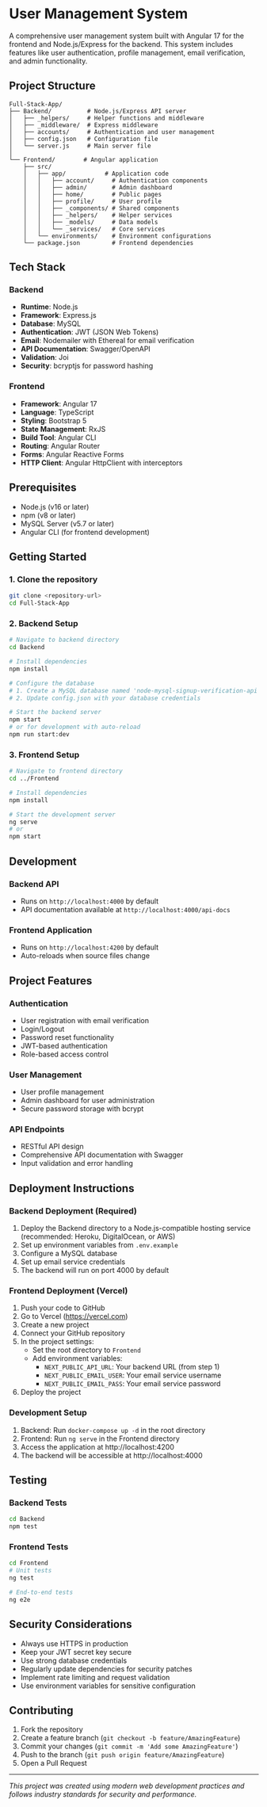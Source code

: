 # User Management System

A comprehensive user management system built with Angular 17 for the frontend and Node.js/Express for the backend. This system includes features like user authentication, profile management, email verification, and admin functionality.

## Project Structure

```
Full-Stack-App/
├── Backend/          # Node.js/Express API server
│   ├── _helpers/     # Helper functions and middleware
│   ├── _middleware/  # Express middleware
│   ├── accounts/     # Authentication and user management
│   ├── config.json   # Configuration file
│   └── server.js     # Main server file
│
└── Frontend/        # Angular application
    ├── src/
    │   ├── app/           # Application code
    │   │   ├── account/     # Authentication components
    │   │   ├── admin/       # Admin dashboard
    │   │   ├── home/        # Public pages
    │   │   ├── profile/     # User profile
    │   │   ├── _components/ # Shared components
    │   │   ├── _helpers/    # Helper services
    │   │   ├── _models/     # Data models
    │   │   └── _services/   # Core services
    │   └── environments/    # Environment configurations
    └── package.json         # Frontend dependencies
```

## Tech Stack

### Backend
- **Runtime**: Node.js
- **Framework**: Express.js
- **Database**: MySQL
- **Authentication**: JWT (JSON Web Tokens)
- **Email**: Nodemailer with Ethereal for email verification
- **API Documentation**: Swagger/OpenAPI
- **Validation**: Joi
- **Security**: bcryptjs for password hashing

### Frontend
- **Framework**: Angular 17
- **Language**: TypeScript
- **Styling**: Bootstrap 5
- **State Management**: RxJS
- **Build Tool**: Angular CLI
- **Routing**: Angular Router
- **Forms**: Angular Reactive Forms
- **HTTP Client**: Angular HttpClient with interceptors

## Prerequisites

- Node.js (v16 or later)
- npm (v8 or later)
- MySQL Server (v5.7 or later)
- Angular CLI (for frontend development)

## Getting Started

### 1. Clone the repository
```bash
git clone <repository-url>
cd Full-Stack-App
```

### 2. Backend Setup
```bash
# Navigate to backend directory
cd Backend

# Install dependencies
npm install

# Configure the database
# 1. Create a MySQL database named 'node-mysql-signup-verification-api'
# 2. Update config.json with your database credentials

# Start the backend server
npm start
# or for development with auto-reload
npm run start:dev
```

### 3. Frontend Setup
```bash
# Navigate to frontend directory
cd ../Frontend

# Install dependencies
npm install

# Start the development server
ng serve
# or
npm start
```

## Development

### Backend API
- Runs on `http://localhost:4000` by default
- API documentation available at `http://localhost:4000/api-docs`

### Frontend Application
- Runs on `http://localhost:4200` by default
- Auto-reloads when source files change

## Project Features

### Authentication
- User registration with email verification
- Login/Logout
- Password reset functionality
- JWT-based authentication
- Role-based access control

### User Management
- User profile management
- Admin dashboard for user administration
- Secure password storage with bcrypt

### API Endpoints
- RESTful API design
- Comprehensive API documentation with Swagger
- Input validation and error handling

## Deployment Instructions

### Backend Deployment (Required)
1. Deploy the Backend directory to a Node.js-compatible hosting service (recommended: Heroku, DigitalOcean, or AWS)
2. Set up environment variables from `.env.example`
3. Configure a MySQL database
4. Set up email service credentials
5. The backend will run on port 4000 by default

### Frontend Deployment (Vercel)
1. Push your code to GitHub
2. Go to Vercel (https://vercel.com)
3. Create a new project
4. Connect your GitHub repository
5. In the project settings:
   - Set the root directory to `Frontend`
   - Add environment variables:
     - `NEXT_PUBLIC_API_URL`: Your backend URL (from step 1)
     - `NEXT_PUBLIC_EMAIL_USER`: Your email service username
     - `NEXT_PUBLIC_EMAIL_PASS`: Your email service password
6. Deploy the project

### Development Setup
1. Backend: Run `docker-compose up -d` in the root directory
2. Frontend: Run `ng serve` in the Frontend directory
3. Access the application at http://localhost:4200
4. The backend will be accessible at http://localhost:4000

## Testing

### Backend Tests
```bash
cd Backend
npm test
```

### Frontend Tests
```bash
cd Frontend
# Unit tests
ng test

# End-to-end tests
ng e2e
```

## Security Considerations

- Always use HTTPS in production
- Keep your JWT secret key secure
- Use strong database credentials
- Regularly update dependencies for security patches
- Implement rate limiting and request validation
- Use environment variables for sensitive configuration

## Contributing

1. Fork the repository
2. Create a feature branch (`git checkout -b feature/AmazingFeature`)
3. Commit your changes (`git commit -m 'Add some AmazingFeature'`)
4. Push to the branch (`git push origin feature/AmazingFeature`)
5. Open a Pull Request

---

*This project was created using modern web development practices and follows industry standards for security and performance.*

